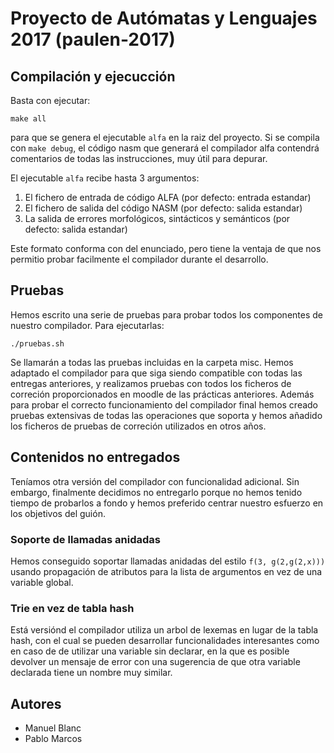 # Proyecto de Autómatas y Lenguajes 2017 (paulen-2017)

## Compilación y ejecucción

Basta con ejecutar:

    make all

para que se genera el ejecutable `alfa` en la raiz del proyecto.
Si se compila con `make debug`, el código nasm que generará el compilador alfa contendrá comentarios de todas las instrucciones, muy útil para depurar.

El ejecutable `alfa` recibe hasta 3 argumentos:
1. El fichero de entrada de código ALFA (por defecto: entrada estandar)
2. El fichero de salida del código NASM (por defecto: salida estandar)
3. La salida de errores morfológicos, sintácticos y semánticos (por defecto: salida estandar)

Este formato conforma con del enunciado, pero tiene la ventaja de que nos permitio probar facilmente el compilador durante el desarrollo.

## Pruebas
Hemos escrito una serie de pruebas para probar todos los componentes de nuestro compilador.
Para ejecutarlas:

    ./pruebas.sh

Se llamarán a todas las pruebas incluidas en la carpeta misc. Hemos adaptado el compilador para que siga siendo compatible con todas las entregas anteriores, y realizamos pruebas con todos los
ficheros de correción proporcionados en moodle de las prácticas anteriores. Además para probar el correcto funcionamiento del compilador final hemos creado pruebas extensivas de todas las operaciones
que soporta y hemos añadido los ficheros de pruebas de correción utilizados en otros años.

## Contenidos no entregados
Teníamos otra versión del compilador con funcionalidad adicional. Sin embargo, finalmente decidimos no entregarlo porque no hemos tenido tiempo de probarlos a fondo y hemos preferido centrar nuestro esfuerzo en los objetivos del guión.

### Soporte de llamadas anidadas
Hemos conseguido soportar llamadas anidadas del estilo `f(3, g(2,g(2,x)))` usando propagación de atributos para la lista de argumentos en vez de una variable global.

### Trie en vez de tabla hash
Está versiónd el compilador utiliza un arbol de lexemas en lugar de la tabla hash, con el cual se pueden desarrollar funcionalidades interesantes como en caso de
de utilizar una variable sin declarar, en la que es posible devolver un mensaje de error con una sugerencia de que otra variable declarada tiene un nombre muy similar.

## Autores
- Manuel Blanc
- Pablo Marcos
